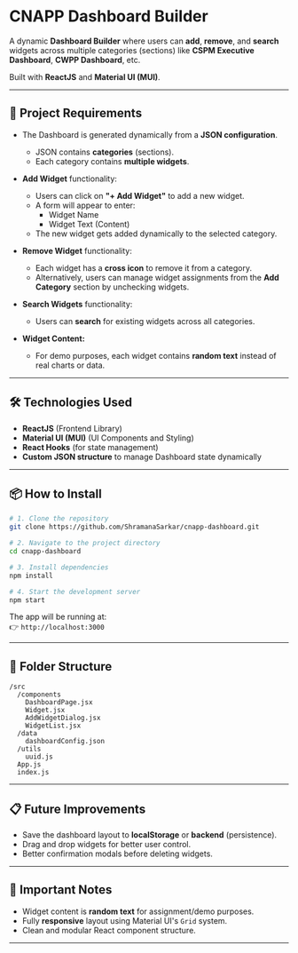 # CNAPP Dashboard Builder

A dynamic **Dashboard Builder** where users can **add**, **remove**, and **search** widgets across multiple categories (sections) like **CSPM Executive Dashboard**, **CWPP Dashboard**, etc.

Built with **ReactJS** and **Material UI (MUI)**.

---

## 🚀 Project Requirements

- The Dashboard is generated dynamically from a **JSON configuration**.
  - JSON contains **categories** (sections).
  - Each category contains **multiple widgets**.

- **Add Widget** functionality:
  - Users can click on **"+ Add Widget"** to add a new widget.
  - A form will appear to enter:
    - Widget Name
    - Widget Text (Content)
  - The new widget gets added dynamically to the selected category.

- **Remove Widget** functionality:
  - Each widget has a **cross icon** to remove it from a category.
  - Alternatively, users can manage widget assignments from the **Add Category** section by unchecking widgets.

- **Search Widgets** functionality:
  - Users can **search** for existing widgets across all categories.

- **Widget Content:**
  - For demo purposes, each widget contains **random text** instead of real charts or data.

---

## 🛠️ Technologies Used

- **ReactJS** (Frontend Library)
- **Material UI (MUI)** (UI Components and Styling)
- **React Hooks** (for state management)
- **Custom JSON structure** to manage Dashboard state dynamically

---

## 📦 How to Install

```bash
# 1. Clone the repository
git clone https://github.com/ShramanaSarkar/cnapp-dashboard.git

# 2. Navigate to the project directory
cd cnapp-dashboard

# 3. Install dependencies
npm install

# 4. Start the development server
npm start
```

The app will be running at:  
👉 `http://localhost:3000`

---

## 📂 Folder Structure

```
/src
  /components
    DashboardPage.jsx
    Widget.jsx
    AddWidgetDialog.jsx
    WidgetList.jsx
  /data
    dashboardConfig.json
  /utils
    uuid.js
  App.js
  index.js
```

---

## 📋 Future Improvements

- Save the dashboard layout to **localStorage** or **backend** (persistence).
- Drag and drop widgets for better user control.
- Better confirmation modals before deleting widgets.

---

## 📢 Important Notes

- Widget content is **random text** for assignment/demo purposes.
- Fully **responsive** layout using Material UI's `Grid` system.
- Clean and modular React component structure.

---

